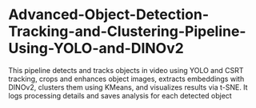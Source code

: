 # Advanced-Object-Detection-Tracking-and-Clustering-Pipeline-Using-YOLO-and-DINOv2
This pipeline detects and tracks objects in video using YOLO and CSRT tracking, crops and enhances object images, extracts embeddings with DINOv2, clusters them using KMeans, and visualizes results via t-SNE. It logs processing details and saves analysis for each detected object
